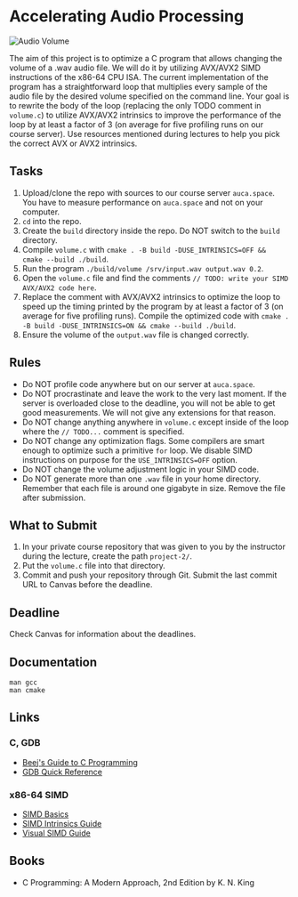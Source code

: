 Accelerating Audio Processing
=============================

![Audio Volume](https://i.imgur.com/ogS6xXO.png)

The aim of this project is to optimize a C program that allows changing the volume of a .wav audio file. We will do it by utilizing AVX/AVX2 SIMD instructions of the x86-64 CPU ISA. The current implementation of the program has a straightforward loop that multiplies every sample of the audio file by the desired volume specified on the command line. Your goal is to rewrite the body of the loop (replacing the only TODO comment in `volume.c`) to utilize AVX/AVX2 intrinsics to improve the performance of the loop by at least a factor of 3 (on average for five profiling runs on our course server). Use resources mentioned during lectures to help you pick the correct AVX or AVX2 intrinsics.

## Tasks

1. Upload/clone the repo with sources to our course server `auca.space`. You have to measure performance on `auca.space` and not on your computer.
2. `cd` into the repo.
3. Create the `build` directory inside the repo. Do NOT switch to the `build` directory.
4. Compile `volume.c` with `cmake . -B build -DUSE_INTRINSICS=OFF && cmake --build ./build`.
5. Run the program `./build/volume /srv/input.wav output.wav 0.2`.
6. Open the `volume.c` file and find the comments `// TODO: write your SIMD AVX/AVX2 code here`.
7. Replace the comment with AVX/AVX2 intrinsics to optimize the loop to speed up the timing printed by the program by at least a factor of 3 (on average for five profiling runs). Compile the optimized code with `cmake . -B build -DUSE_INTRINSICS=ON && cmake --build ./build`.
8. Ensure the volume of the `output.wav` file is changed correctly.

## Rules

* Do NOT profile code anywhere but on our server at `auca.space`.
* Do NOT procrastinate and leave the work to the very last moment. If the server is overloaded close to the deadline, you will not be able to get good measurements. We will not give any extensions for that reason.
* Do NOT change anything anywhere in `volume.c` except inside of the loop where the `// TODO...` comment is specified.
* Do NOT change any optimization flags. Some compilers are smart enough to optimize such a primitive `for` loop. We disable SIMD instructions on purpose for the `USE_INTRINSICS=OFF` option.
* Do NOT change the volume adjustment logic in your SIMD code.
* Do NOT generate more than one `.wav` file in your home directory. Remember that each file is around one gigabyte in size. Remove the file after submission.

## What to Submit

1. In your private course repository that was given to you by the instructor during the lecture, create the path `project-2/`.
2. Put the `volume.c` file into that directory.
3. Commit and push your repository through Git. Submit the last commit URL to Canvas before the deadline.

## Deadline

Check Canvas for information about the deadlines.

## Documentation

    man gcc
    man cmake

## Links

### C, GDB

* [Beej's Guide to C Programming](https://beej.us/guide/bgc)
* [GDB Quick Reference](http://users.ece.utexas.edu/~adnan/gdb-refcard.pdf)

### x86-64 SIMD

* [SIMD Basics](https://www.codeproject.com/Articles/874396/Crunching-Numbers-with-AVX-and-AVX)
* [SIMD Intrinsics Guide](https://software.intel.com/sites/landingpage/IntrinsicsGuide)
* [Visual SIMD Guide](https://www.officedaytime.com/simd512e/)

## Books

* C Programming: A Modern Approach, 2nd Edition by K. N. King
